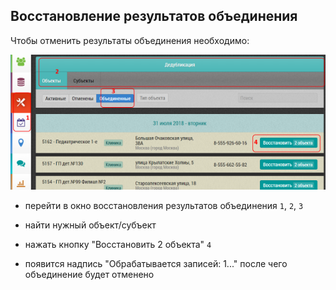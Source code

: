 ## Восстановление результатов объединения

Чтобы отменить результаты объединения необходимо:

![](../images/tools-deduplication-cancel.png)

- перейти в окно восстановления результатов объединения `1`, `2`, `3`
- найти нужный объект/субъект
- нажать кнопку "Восстановить 2 объекта" `4`

- появится надпись "Обрабатывается записей: 1..." после чего объединение будет отменено
